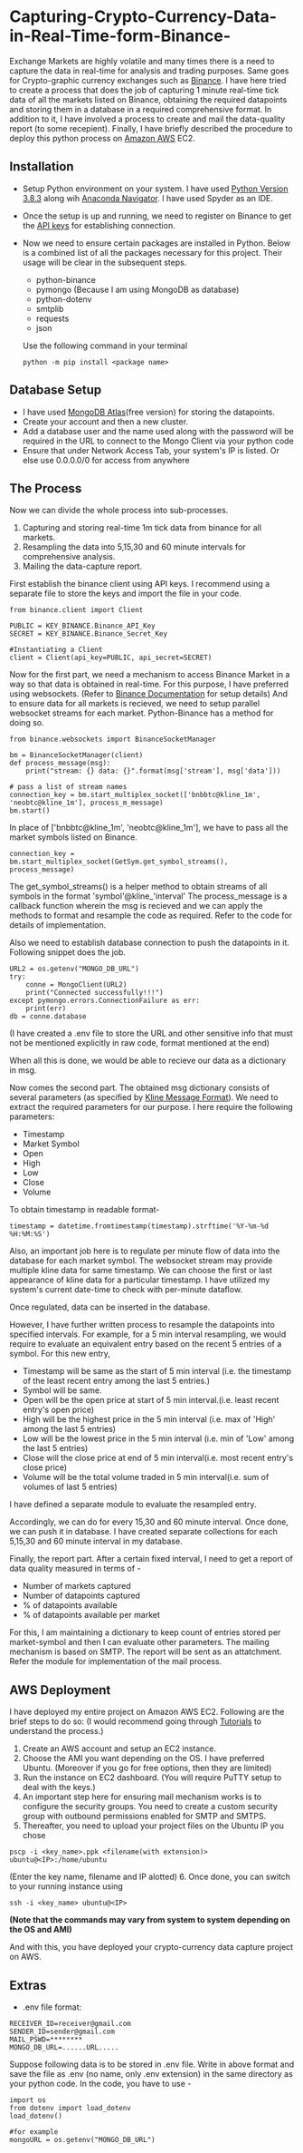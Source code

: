 # Capturing-Crypto-Currency-Data-in-Real-Time-form-Binance-
Exchange Markets are highly volatile and many times there is a need to capture the data in real-time for analysis and trading purposes. Same goes for Crypto-graphic currency exchanges such as [Binance](https://www.binance.com/en). 
I have here tried to create a process that does the job of capturing 1 minute real-time tick data of all the markets listed on Binance, obtaining the required datapoints and storing them in a database in a required comprehensive format. In addition to it, I have involved a process to create and mail the data-quality report (to some recepient). Finally, I have briefly described the procedure to deploy this python process on [Amazon AWS](https://aws.amazon.com/) EC2.


## Installation
- Setup Python environment on your system. I have used [Python Version 3.8.3](https://www.python.org/downloads/) along wih [Anaconda Navigator](https://www.anaconda.com/products/individual). I have used Spyder as an IDE.
- Once the setup is up and running, we need to register on Binance to get the [API keys](https://www.binance.com/en/support/articles/360002502072#:~:text=After%20logging%20into%20the%20Binance,to%20bind%20the%20secondary%20authentication.) for establishing connection.
- Now we need to ensure certain packages are installed in Python. Below is a combined list of all the packages necessary for this project. Their usage will be clear in the subsequent steps.
  - python-binance
  - pymongo (Because I am using MongoDB as database)
  - python-dotenv
  - smtplib
  - requests
  - json
  
  Use the following command in your terminal 
  
  `python -m pip install <package name>`
  
## Database Setup
- I have used [MongoDB Atlas](https://www.mongodb.com/cloud/atlas)(free version) for storing the datapoints.
- Create your account and then a new cluster.
- Add a database user and the name used along with the password will be required in the URL to connect to the Mongo Client via your python code
- Ensure that under Network Access Tab, your system's IP is listed. Or else use 0.0.0.0/0 for access from anywhere

## The Process
Now we can divide the whole process into sub-processes.
1. Capturing and storing real-time 1m tick data from binance for all markets.
2. Resampling the data into 5,15,30 and 60 minute intervals for comprehensive analysis.
3. Mailing the data-capture report.

First establish the binance client using API keys. I recommend using a separate file to store the keys and import the file in your code.
```
from binance.client import Client

PUBLIC = KEY_BINANCE.Binance_API_Key
SECRET = KEY_BINANCE.Binance_Secret_Key

#Instantiating a Client 
client = Client(api_key=PUBLIC, api_secret=SECRET)
```

Now for the first part, we need a mechanism to access Binance Market in a way so that data is obtained in real-time. For this purpose, I have preferred using websockets. (Refer to [Binance Documentation](https://python-binance.readthedocs.io/en/latest/websockets.html) for setup details)
And to ensure data for all markets is recieved, we need to setup parallel websocket streams for each market. Python-Binance has a method for doing so.
```
from binance.websockets import BinanceSocketManager

bm = BinanceSocketManager(client)
def process_message(msg):
    print("stream: {} data: {}".format(msg['stream'], msg['data']))

# pass a list of stream names
connection_key = bm.start_multiplex_socket(['bnbbtc@kline_1m', 'neobtc@kline_1m'], process_m_message)
bm.start()
```

In place of ['bnbbtc@kline_1m', 'neobtc@kline_1m'], we have to pass all the market symbols listed on Binance.
```
connection_key = bm.start_multiplex_socket(GetSym.get_symbol_streams(), process_message)
```
The get_symbol_streams() is a helper method to obtain streams of all symbols in the format 'symbol'@kline_'interval'
The process_message is a callback function wherein the msg is recieved and we can apply the methods to format and resample the code as required.
Refer to the code for details of implementation.

Also we need to establish database connection to push the datapoints in it.
Following snippet does the job.
```
URL2 = os.getenv("MONGO_DB_URL")
try: 
    conne = MongoClient(URL2) 
    print("Connected successfully!!!") 
except pymongo.errors.ConnectionFailure as err:
    print(err)
db = conne.database 
```
(I have created a .env file to store the URL and other sensitive info that must not be mentioned explicitly in raw code, format mentioned at the end)

When all this is done, we would be able to recieve our data as a dictionary in msg.

Now comes the second part. 
The obtained msg dictionary consists of several parameters (as specified by [Kline Message Format](https://python-binance.readthedocs.io/en/latest/binance.html#binance.websockets.BinanceSocketManager.start_kline_socket)). We need to extract the required parameters for our purpose.
I here require the following parameters:
- Timestamp
- Market Symbol
- Open
- High
- Low
- Close
- Volume

To obtain timestamp in readable format-
```
timestamp = datetime.fromtimestamp(timestamp).strftime('%Y-%m-%d %H:%M:%S')
```

Also, an important job here is to regulate per minute flow of data into the database for each market symbol. The websocket stream may  provide multiple kline data for same timestamp. We can choose the first or last appearance of kline data for a particular timestamp. 
I have utilized my system's current date-time to check with per-minute dataflow.

Once regulated, data can be inserted in the database. 

However, I have further written process to resample the datapoints into specified intervals. For example, for a 5 min interval resampling, we would require to evaluate an equivalent entry based on the recent 5 entries of a symbol. For this new entry,
- Timestamp will be same as the start of 5 min interval (i.e. the timestamp of the least recent entry among the last 5 entries.)
- Symbol will be same.
- Open will be the open price at start of 5 min interval.(i.e. least recent entry's open price)
- High will be the highest price in the 5 min interval (i.e. max of 'High' among the last 5 entries)
- Low will be the lowest price in the 5 min interval (i.e. min of 'Low' among the last 5 entries)
- Close will the close price at end of 5 min interval(i.e. most recent entry's close price)
- Volume will be the total volume traded in 5 min interval(i.e. sum of volumes of last 5 entries)

I have defined a separate module to evaluate the resampled entry.

Accordingly, we can do for every 15,30 and 60 minute interval. Once done, we can push it in database. I have created separate collections for each 5,15,30 and 60 minute interval in my database.

Finally, the report part. After a certain fixed interval, I need to get a report of data quality measured in terms of -
- Number of markets captured
- Number of datapoints captured
- % of datapoints available
- % of datapoints available per market

For this, I am maintaining a dictionary to keep count of entries stored per market-symbol and then I can evaluate other parameters.
The mailing mechanism is based on SMTP. The report will be sent as an attatchment.
Refer the module for implementation of the mail process.

## AWS Deployment

I have deployed my entire project on Amazon AWS EC2.
Following are the brief steps to do so: (I would recommend going through [Tutorials](https://aws.amazon.com/getting-started/tutorials/deploy-code-vm/) to understand the process.)
1. Create an AWS account and setup an EC2 instance. 
2. Choose the AMI you want depending on the OS. I have preferred Ubuntu. (Moreover if you go for free options, then they are limited)
3. Run the instance on EC2 dashboard. (You will require PuTTY setup to deal with the keys.)
4. An important step here for ensuring mail mechanism works is to configure the security groups. You need to create a custom security group with outbound permissions enabled for SMTP and SMTPS.
5. Thereafter, you need to upload your project files on the Ubuntu IP you chose
```
pscp -i <key_name>.ppk <filename(with extension)> ubuntu@<IP>:/home/ubuntu
```
(Enter the key name, filename and IP alotted)
6. Once done, you can switch to your running instance using
```
ssh -i <key_name> ubuntu@<IP>
```
**(Note that the commands may vary from system to system depending on the OS and AMI)**

And with this, you have deployed your crypto-currency data capture project on AWS.

## Extras

- .env file format:
```
RECEIVER_ID=receiver@gmail.com
SENDER_ID=sender@gmail.com
MAIL_PSWD=********
MONGO_DB_URL=......URL.....
```
Suppose following data is to be stored in .env file. Write in above format and save the file as .env (no name, only .env extension) in the same directory as your python code. In the code, you have to use - 
```
import os
from dotenv import load_dotenv
load_dotenv()

#for example
mongoURL = os.getenv("MONGO_DB_URL")
```




